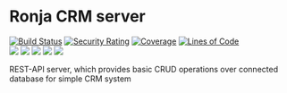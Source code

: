 # Ronja CRM server

[![Build Status](https://github.com/BranislavBeno/Ronja-CRM-Server/actions/workflows/gradle.yml/badge.svg)](https://github.com/BranislavBeno/Ronja-CRM-Server/actions)
[![Security Rating](https://sonarcloud.io/api/project_badges/measure?project=BranislavBeno_RonjaServer&metric=security_rating)](https://sonarcloud.io/dashboard?id=BranislavBeno_RonjaServer)
[![Coverage](https://sonarcloud.io/api/project_badges/measure?project=BranislavBeno_RonjaServer&metric=coverage)](https://sonarcloud.io/dashboard?id=BranislavBeno_RonjaServer)
[![Lines of Code](https://sonarcloud.io/api/project_badges/measure?project=BranislavBeno_RonjaServer&metric=ncloc)](https://sonarcloud.io/dashboard?id=BranislavBeno_RonjaServer)  
[![](https://img.shields.io/badge/Java-17-blue)](/build.gradle)
[![](https://img.shields.io/badge/Spring%20Boot-2.6.3-blue)](/build.gradle)
[![](https://img.shields.io/badge/Testcontainers-1.16.3-blue)](/build.gradle)
[![](https://img.shields.io/badge/Gradle-7.4-blue)](/gradle/wrapper/gradle-wrapper.properties)
[![](https://img.shields.io/badge/License-MIT-blue.svg)](https://opensource.org/licenses/MIT)

REST-API server, which provides basic CRUD operations over connected database for simple CRM system
